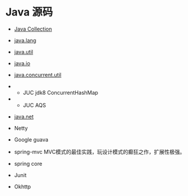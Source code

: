 # Java 源码

* [Java Collection](collection/README.md)

* [java.lang](java.lang/README.md)
* [java.util](java.util/README.md)
* [java.io](java.io/README.md)

* [java.concurrent.util](java.util.concurrent/README.md)
* * JUC jdk8 ConcurrentHashMap
* * JUC AQS

* [java.net](java.net/README.md)

* Netty
* Google guava

* spring-mvc MVC模式的最佳实践，玩设计模式的癫狂之作，扩展性极强。
* spring core

* Junit
* Okhttp